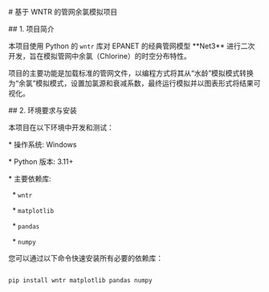 \# 基于 WNTR 的管网余氯模拟项目



\## 1. 项目简介



本项目使用 Python 的 `wntr` 库对 EPANET 的经典管网模型 \*\*Net3\*\* 进行二次开发，旨在模拟管网中余氯（Chlorine）的时空分布特性。



项目的主要功能是加载标准的管网文件，以编程方式将其从“水龄”模拟模式转换为“余氯”模拟模式，设置加氯源和衰减系数，最终运行模拟并以图表形式将结果可视化。



\## 2. 环境要求与安装



本项目在以下环境中开发和测试：

\* 操作系统: Windows

\* Python 版本: 3.11+

\* 主要依赖库:

&nbsp;   \* `wntr`

&nbsp;   \* `matplotlib`

&nbsp;   \* `pandas`

&nbsp;   \* `numpy`



您可以通过以下命令快速安装所有必要的依赖库：

```bash

pip install wntr matplotlib pandas numpy

